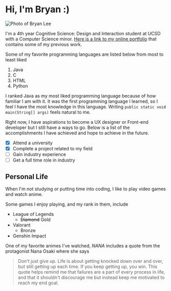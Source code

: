 # Hi, I'm Bryan :)

![Photo of Bryan Lee](https://i.imgur.com/MXYSvzz.jpg)

I'm a 4th year Cognitive Science: Design and Interaction student at UCSD with a Computer Science minor. [Here is a link to my online portfolio](https://www.bryanxlee.com/) that contains some of my previous work.

Some of my favorite programming languages are listed below from most to least liked
1. Java
2. C
3. HTML
4. Python

I ranked Java as my most liked programming language because of how familiar I am with it. It was the first programming language I learned, so I feel I have the most knowledge in this language. Writing ```public static void main(String[] args)``` feels natural to me.

Right now, I have aspirations to become a UX designer or Front-end developer but I still have a ways to go. Below is a list of the accomplishments I have achieved and hope to achieve in the future.
- [x] Attend a university
- [x] Complete a project related to my field
- [ ] Gain industry experience
- [ ] Get a full time role in industry

## Personal Life
When I'm not studying or putting time into coding, I like to play video games and watch anime.

Some games I enjoy playing, and my rank in them, include
- League of Legends
  - ~~Diamond~~ Gold
- Valorant
  - Bronze  
- Genshin Impact

One of my favorite animes I've watched, *NANA* includes a quote from the protagonist Nana Osaki where she says
> Don't just give up. Life is about getting knocked down over and over, but still getting up each time. If you keep getting up, you win.
This quote helps remind me that failures are a part of every process in life, and that it shouldn't discourage me but instead keep me motivated to reach my end goal.


